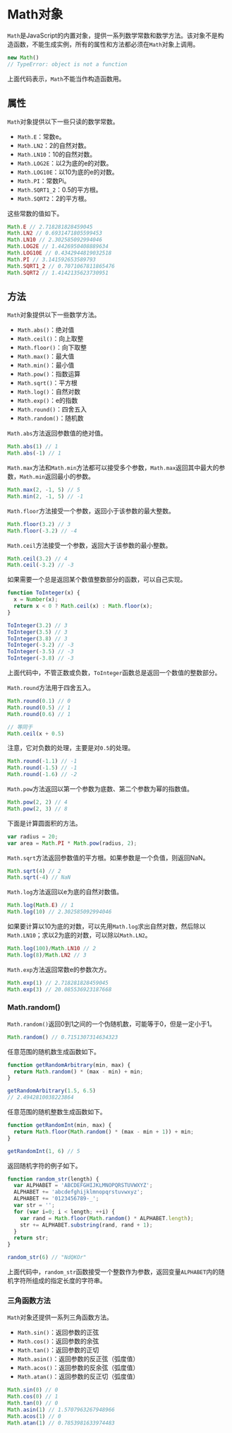 
#  Math对象


`Math`是JavaScript的内置对象，提供一系列数学常数和数学方法。该对象不是构造函数，不能生成实例，所有的属性和方法都必须在`Math`对象上调用。

```javascript
new Math()
// TypeError: object is not a function
```

上面代码表示，`Math`不能当作构造函数用。

## 属性

`Math`对象提供以下一些只读的数学常数。

- `Math.E`：常数e。
- `Math.LN2`：2的自然对数。
- `Math.LN10`：10的自然对数。
- `Math.LOG2E`：以2为底的e的对数。
- `Math.LOG10E`：以10为底的e的对数。
- `Math.PI`：常数Pi。
- `Math.SQRT1_2`：0.5的平方根。
- `Math.SQRT2`：2的平方根。

这些常数的值如下。

```javascript
Math.E // 2.718281828459045
Math.LN2 // 0.6931471805599453
Math.LN10 // 2.302585092994046
Math.LOG2E // 1.4426950408889634
Math.LOG10E // 0.4342944819032518
Math.PI // 3.141592653589793
Math.SQRT1_2 // 0.7071067811865476
Math.SQRT2 // 1.4142135623730951
```

## 方法

`Math`对象提供以下一些数学方法。

- `Math.abs()`：绝对值
- `Math.ceil()`：向上取整
- `Math.floor()`：向下取整
- `Math.max()`：最大值
- `Math.min()`：最小值
- `Math.pow()`：指数运算
- `Math.sqrt()`：平方根
- `Math.log()`：自然对数
- `Math.exp()`：e的指数
- `Math.round()`：四舍五入
- `Math.random()`：随机数

`Math.abs`方法返回参数值的绝对值。

```javascript
Math.abs(1) // 1
Math.abs(-1) // 1
```

`Math.max`方法和`Math.min`方法都可以接受多个参数，`Math.max`返回其中最大的参数，`Math.min`返回最小的参数。

```javascript
Math.max(2, -1, 5) // 5
Math.min(2, -1, 5) // -1
```

`Math.floor`方法接受一个参数，返回小于该参数的最大整数。

```javascript
Math.floor(3.2) // 3
Math.floor(-3.2) // -4
```

`Math.ceil`方法接受一个参数，返回大于该参数的最小整数。

```javascript
Math.ceil(3.2) // 4
Math.ceil(-3.2) // -3
```

如果需要一个总是返回某个数值整数部分的函数，可以自己实现。

```javascript
function ToInteger(x) {
  x = Number(x);
  return x < 0 ? Math.ceil(x) : Math.floor(x);
}

ToInteger(3.2) // 3
ToInteger(3.5) // 3
ToInteger(3.8) // 3
ToInteger(-3.2) // -3
ToInteger(-3.5) // -3
ToInteger(-3.8) // -3
```

上面代码中，不管正数或负数，`ToInteger`函数总是返回一个数值的整数部分。

`Math.round`方法用于四舍五入。

```javascript
Math.round(0.1) // 0
Math.round(0.5) // 1
Math.round(0.6) // 1

// 等同于
Math.ceil(x + 0.5)
```

注意，它对负数的处理，主要是对`0.5`的处理。

```javascript
Math.round(-1.1) // -1
Math.round(-1.5) // -1
Math.round(-1.6) // -2
```

`Math.pow`方法返回以第一个参数为底数、第二个参数为幂的指数值。

```javascript
Math.pow(2, 2) // 4
Math.pow(2, 3) // 8
```

下面是计算圆面积的方法。

```javascript
var radius = 20;
var area = Math.PI * Math.pow(radius, 2);
```

`Math.sqrt`方法返回参数值的平方根。如果参数是一个负值，则返回NaN。

```javascript
Math.sqrt(4) // 2
Math.sqrt(-4) // NaN
```

`Math.log`方法返回以e为底的自然对数值。

```javascript
Math.log(Math.E) // 1
Math.log(10) // 2.302585092994046
```

如果要计算以10为底的对数，可以先用`Math.log`求出自然对数，然后除以`Math.LN10`；求以2为底的对数，可以除以`Math.LN2`。

```javascript
Math.log(100)/Math.LN10 // 2
Math.log(8)/Math.LN2 // 3
```

`Math.exp`方法返回常数e的参数次方。

```javascript
Math.exp(1) // 2.718281828459045
Math.exp(3) // 20.085536923187668
```

### Math.random()

`Math.random()`返回0到1之间的一个伪随机数，可能等于0，但是一定小于1。

```javascript
Math.random() // 0.7151307314634323
```

任意范围的随机数生成函数如下。

```javascript
function getRandomArbitrary(min, max) {
  return Math.random() * (max - min) + min;
}

getRandomArbitrary(1.5, 6.5)
// 2.4942810038223864
```

任意范围的随机整数生成函数如下。

```javascript
function getRandomInt(min, max) {
  return Math.floor(Math.random() * (max - min + 1)) + min;
}

getRandomInt(1, 6) // 5
```

返回随机字符的例子如下。

```javascript
function random_str(length) {
  var ALPHABET = 'ABCDEFGHIJKLMNOPQRSTUVWXYZ';
  ALPHABET += 'abcdefghijklmnopqrstuvwxyz';
  ALPHABET += '0123456789-_';
  var str = '';
  for (var i=0; i < length; ++i) {
    var rand = Math.floor(Math.random() * ALPHABET.length);
    str += ALPHABET.substring(rand, rand + 1);
  }
  return str;
}

random_str(6) // "NdQKOr"
```

上面代码中，`random_str`函数接受一个整数作为参数，返回变量`ALPHABET`内的随机字符所组成的指定长度的字符串。

### 三角函数方法

`Math`对象还提供一系列三角函数方法。

- `Math.sin()`：返回参数的正弦
- `Math.cos()`：返回参数的余弦
- `Math.tan()`：返回参数的正切
- `Math.asin()`：返回参数的反正弦（弧度值）
- `Math.acos()`：返回参数的反余弦（弧度值）
- `Math.atan()`：返回参数的反正切（弧度值）

```javascript
Math.sin(0) // 0
Math.cos(0) // 1
Math.tan(0) // 0
Math.asin(1) // 1.5707963267948966
Math.acos(1) // 0
Math.atan(1) // 0.7853981633974483
```
